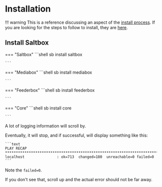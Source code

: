# Installation

!!! warning
    This is a reference discussing an aspect of the [install process](../../saltbox/install/install/#install).
    If you are looking for the steps to follow to install, they are [here](../../saltbox/install/install).

## Install Saltbox

=== "Saltbox"
    ```shell
    sb install saltbox

    ```

=== "Mediabox"
    ```shell
    sb install mediabox

    ```

=== "Feederbox"
    ```shell
    sb install feederbox

    ```

=== "Core"
    ```shell
    sb install core

    ```

A lot of logging information will scroll by.

Eventually, it will stop, and if successful, will display something like this:

    ```text
    PLAY RECAP ************************************************************************************
    localhost               : ok=713  changed=180  unreachable=0 failed=0
    ```

Note the `failed=0`.

If you don't see that, scroll up and the actual error should not be far away.

